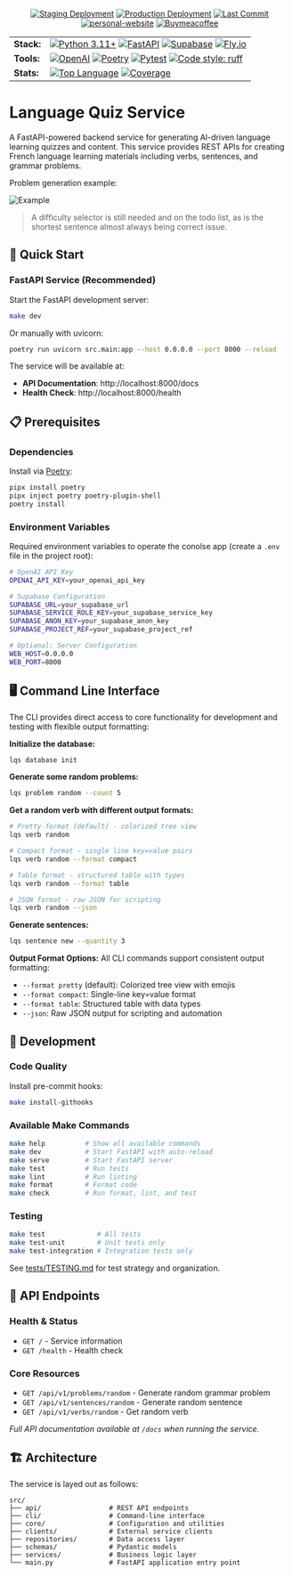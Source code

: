 <div align="center">

  [![Staging Deployment](https://github.com/beverage/language-quiz-service/actions/workflows/staging.yml/badge.svg)](https://github.com/beverage/language-quiz-service/actions/workflows/staging.yml)
  [![Production Deployment](https://github.com/beverage/language-quiz-service/actions/workflows/production.yml/badge.svg)](https://github.com/beverage/language-quiz-service/actions/workflows/production.yml)
  [![Last Commit](https://img.shields.io/github/last-commit/beverage/language-quiz-service)](https://github.com/beverage/language-quiz-service/commits)
  [![personal-website](https://img.shields.io/badge/Website-beverage.me-000000)](https://www.beverage.me)
  [![Buymeacoffee](https://badgen.net/badge/icon/buymeacoffee?icon=buymeacoffee&label)](https://www.buymeacoffee.com/mrbeverage)
</div>

| | |
|-|-|
| __Stack:__ | [![Python 3.11+](https://img.shields.io/badge/python-3.11+-blue.svg)](https://www.python.org/downloads/) [![FastAPI](https://img.shields.io/badge/FastAPI-0.112+-green.svg)](https://fastapi.tiangolo.com) [![Supabase](https://img.shields.io/badge/Stored%20on-Supabase-3ecf8e?logo=supabase)](https://supabase.com/) [![Fly.io](https://img.shields.io/badge/Deployed%20on-Fly.io-7c3aed?logo=fly.io)](https://fly.io/) |
| __Tools:__ | [![OpenAI](https://img.shields.io/badge/OpenAI-10A37F?logo=openai)](https://openai.com/) [![Poetry](https://img.shields.io/badge/Depends%20on-Poetry-60a5fa?logo=poetry)](https://python-poetry.org/) [![Pytest](https://img.shields.io/badge/Tested%20with-pytest-orange?logo=pytest)](https://docs.pytest.org/) [![Code style: ruff](https://img.shields.io/badge/Styled%20by-ruff-000000?logo=ruff)](https://github.com/astral-sh/ruff) |
| __Stats:__ | [![Top Language](https://img.shields.io/github/languages/top/beverage/language-quiz-service?style=plastic)](https://github.com/beverage/language-quiz-service) [![Coverage](https://codecov.io/gh/beverage/language-quiz-service/branch/staging/graph/badge.svg)](https://codecov.io/gh/beverage/language-quiz-service) |


# Language Quiz Service

A FastAPI-powered backend service for generating AI-driven language learning quizzes and content. This service provides REST APIs for creating French language learning materials including verbs, sentences, and grammar problems.

Problem generation example:

![Example](docs/example.gif)

> A difficulty selector is still needed and on the todo list, as is the shortest sentence almost always being correct issue.
## 🚀 Quick Start

### FastAPI Service (Recommended)

Start the FastAPI development server:
```bash
make dev
```

Or manually with uvicorn:
```bash
poetry run uvicorn src.main:app --host 0.0.0.0 --port 8000 --reload
```

The service will be available at:
- **API Documentation**: http://localhost:8000/docs
- **Health Check**: http://localhost:8000/health

## 📋 Prerequisites

### Dependencies
Install via [Poetry](https://python-poetry.org/):
```bash
pipx install poetry
pipx inject poetry poetry-plugin-shell
poetry install
```

### Environment Variables
Required environment variables to operate the conolse app (create a `.env` file in the project root):
```bash
# OpenAI API Key
OPENAI_API_KEY=your_openai_api_key

# Supabase Configuration
SUPABASE_URL=your_supabase_url
SUPABASE_SERVICE_ROLE_KEY=your_supabase_service_key
SUPABASE_ANON_KEY=your_supabase_anon_key
SUPABASE_PROJECT_REF=your_supabase_project_ref

# Optional: Server Configuration
WEB_HOST=0.0.0.0
WEB_PORT=8000
```

## 🖥️ Command Line Interface

The CLI provides direct access to core functionality for development and testing with flexible output formatting:

**Initialize the database:**
```bash
lqs database init
```

**Generate some random problems:**
```bash
lqs problem random --count 5
```

**Get a random verb with different output formats:**
```bash
# Pretty format (default) - colorized tree view
lqs verb random

# Compact format - single line key=value pairs
lqs verb random --format compact

# Table format - structured table with types
lqs verb random --format table

# JSON format - raw JSON for scripting
lqs verb random --json
```

**Generate sentences:**
```bash
lqs sentence new --quantity 3
```

**Output Format Options:**
All CLI commands support consistent output formatting:
- `--format pretty` (default): Colorized tree view with emojis
- `--format compact`: Single-line key=value format
- `--format table`: Structured table with data types
- `--json`: Raw JSON output for scripting and automation

## 🔧 Development

### Code Quality
Install pre-commit hooks:
```bash
make install-githooks
```

### Available Make Commands
```bash
make help          # Show all available commands
make dev           # Start FastAPI with auto-reload
make serve         # Start FastAPI server
make test          # Run tests
make lint          # Run linting
make format        # Format code
make check         # Run format, lint, and test
```

### Testing
```bash
make test             # All tests
make test-unit        # Unit tests only
make test-integration # Integration tests only
```

See [tests/TESTING.md](./tests/TESTING.md) for test strategy and organization.

## 📡 API Endpoints

### Health & Status
- `GET /` - Service information
- `GET /health` - Health check

### Core Resources
- `GET /api/v1/problems/random` - Generate random grammar problem
- `GET /api/v1/sentences/random` - Generate random sentence
- `GET /api/v1/verbs/random` - Get random verb

*Full API documentation available at `/docs` when running the service.*

## 🏗️ Architecture

The service is layed out as follows:

```
src/
├── api/                 # REST API endpoints
├── cli/                 # Command-line interface
├── core/                # Configuration and utilities
├── clients/             # External service clients
├── repositories/        # Data access layer
├── schemas/             # Pydantic models
├── services/            # Business logic layer
└── main.py              # FastAPI application entry point
```
